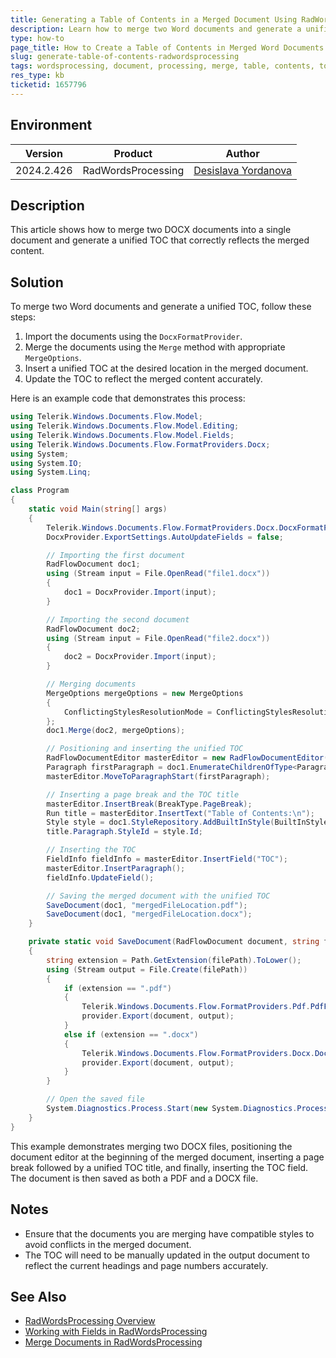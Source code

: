 ```yaml
---
title: Generating a Table of Contents in a Merged Document Using RadWordsProcessing
description: Learn how to merge two Word documents and generate a unified table of contents using the RadWordsProcessing library.
type: how-to
page_title: How to Create a Table of Contents in Merged Word Documents with RadWordsProcessing
slug: generate-table-of-contents-radwordsprocessing
tags: wordsprocessing, document, processing, merge, table, contents, toc, docx, pdf
res_type: kb
ticketid: 1657796
---
```


## Environment

| Version | Product | Author | 
| --- | --- | ---- | 
| 2024.2.426| RadWordsProcessing |[Desislava Yordanova](https://www.telerik.com/blogs/author/desislava-yordanova)| 

## Description

This article shows how to merge two DOCX documents into a single document and generate a unified TOC that correctly reflects the merged content.  

## Solution

To merge two Word documents and generate a unified TOC, follow these steps:

1. Import the documents using the `DocxFormatProvider`.
2. Merge the documents using the `Merge` method with appropriate `MergeOptions`.
3. Insert a unified TOC at the desired location in the merged document.
4. Update the TOC to reflect the merged content accurately.

Here is an example code that demonstrates this process:

```csharp
using Telerik.Windows.Documents.Flow.Model;
using Telerik.Windows.Documents.Flow.Model.Editing;
using Telerik.Windows.Documents.Flow.Model.Fields;
using Telerik.Windows.Documents.Flow.FormatProviders.Docx;
using System;
using System.IO;
using System.Linq;

class Program
{
    static void Main(string[] args)
    {
        Telerik.Windows.Documents.Flow.FormatProviders.Docx.DocxFormatProvider DocxProvider = new Telerik.Windows.Documents.Flow.FormatProviders.Docx.DocxFormatProvider();
        DocxProvider.ExportSettings.AutoUpdateFields = false;

        // Importing the first document
        RadFlowDocument doc1;
        using (Stream input = File.OpenRead("file1.docx"))
        {
            doc1 = DocxProvider.Import(input);
        }

        // Importing the second document
        RadFlowDocument doc2;
        using (Stream input = File.OpenRead("file2.docx"))
        {
            doc2 = DocxProvider.Import(input);
        }

        // Merging documents
        MergeOptions mergeOptions = new MergeOptions
        {
            ConflictingStylesResolutionMode = ConflictingStylesResolutionMode.UseTargetStyle
        };
        doc1.Merge(doc2, mergeOptions);

        // Positioning and inserting the unified TOC
        RadFlowDocumentEditor masterEditor = new RadFlowDocumentEditor(doc1);
        Paragraph firstParagraph = doc1.EnumerateChildrenOfType<Paragraph>().FirstOrDefault();
        masterEditor.MoveToParagraphStart(firstParagraph);

        // Inserting a page break and the TOC title
        masterEditor.InsertBreak(BreakType.PageBreak);
        Run title = masterEditor.InsertText("Table of Contents:\n");
        Style style = doc1.StyleRepository.AddBuiltInStyle(BuiltInStyleNames.TocHeadingStyleId);
        title.Paragraph.StyleId = style.Id;

        // Inserting the TOC
        FieldInfo fieldInfo = masterEditor.InsertField("TOC");
        masterEditor.InsertParagraph();
        fieldInfo.UpdateField();

        // Saving the merged document with the unified TOC
        SaveDocument(doc1, "mergedFileLocation.pdf");
        SaveDocument(doc1, "mergedFileLocation.docx");
    }

    private static void SaveDocument(RadFlowDocument document, string filePath)
    {
        string extension = Path.GetExtension(filePath).ToLower();
        using (Stream output = File.Create(filePath))
        {
            if (extension == ".pdf")
            {
                Telerik.Windows.Documents.Flow.FormatProviders.Pdf.PdfFormatProvider provider = new Telerik.Windows.Documents.Flow.FormatProviders.Pdf.PdfFormatProvider();
                provider.Export(document, output);
            }
            else if (extension == ".docx")
            {
                Telerik.Windows.Documents.Flow.FormatProviders.Docx.DocxFormatProvider provider = new Telerik.Windows.Documents.Flow.FormatProviders.Docx.DocxFormatProvider();
                provider.Export(document, output);
            }
        }

        // Open the saved file
        System.Diagnostics.Process.Start(new System.Diagnostics.ProcessStartInfo { FileName = filePath, UseShellExecute = true });
    }
}
```

This example demonstrates merging two DOCX files, positioning the document editor at the beginning of the merged document, inserting a page break followed by a unified TOC title, and finally, inserting the TOC field. The document is then saved as both a PDF and a DOCX file.

## Notes

- Ensure that the documents you are merging have compatible styles to avoid conflicts in the merged document.
- The TOC will need to be manually updated in the output document to reflect the current headings and page numbers accurately.

## See Also

- [RadWordsProcessing Overview](https://docs.telerik.com/devtools/document-processing/libraries/radwordsprocessing/overview)
- [Working with Fields in RadWordsProcessing](https://docs.telerik.com/devtools/document-processing/libraries/radwordsprocessing/concepts/fields/toc-field)
- [Merge Documents in RadWordsProcessing](https://docs.telerik.com/devtools/document-processing/libraries/radwordsprocessing/features/merge-documents)
